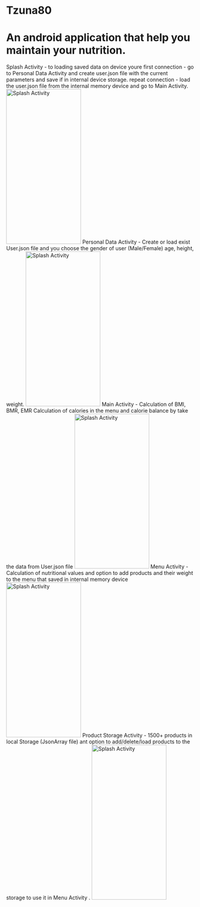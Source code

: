 # Tzuna80
# An android application that help you maintain your nutrition.
Splash Activity - to loading saved data on device
youre first connection - go to Personal Data Activity and create user.json  file with the current parameters and save if in internal device storage.
repeat connection - load the  user.json file from the internal memory device and go to Main Activity.
<img src="https://user-images.githubusercontent.com/55783449/106728199-e5759700-6614-11eb-9645-784a15dec89d.jpg" alt="Splash Activity" width="200" height="415">
Personal Data Activity - Create or load exist User.json file and you 
choose the gender of user (Male/Female)
age, height, weight.
<img src="https://user-images.githubusercontent.com/55783449/106730903-8d8c5f80-6617-11eb-8398-c409328c6f61.jpg" alt="Splash Activity" width="200" height="415">
Main Activity - Calculation of BMI, BMR, EMR Calculation of calories in the menu and calorie balance by take the data from User.json file
<img src="https://user-images.githubusercontent.com/55783449/106730925-93824080-6617-11eb-85c6-20e8ea08b4eb.jpg" alt="Splash Activity" width="200" height="415">
Menu Activity - Calculation of nutritional values and option to add products and their weight to the menu that saved in internal memory device 
<img src="https://user-images.githubusercontent.com/55783449/106730938-954c0400-6617-11eb-9986-0425d04a2829.jpg" alt="Splash Activity" width="200" height="415">
Product Storage Activity - 1500+ products in local Storage (JsonArray file) ant option to add/delete/load products to the storage to use it in Menu Activity .
<img src="https://user-images.githubusercontent.com/55783449/106730945-9715c780-6617-11eb-9ead-ea575ceefc07.jpg" alt="Splash Activity" width="200" height="415">
